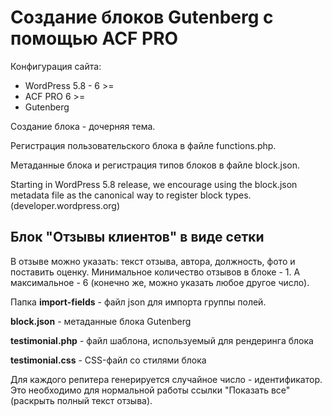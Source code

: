 # Создание блоков Gutenberg с помощью ACF PRO

Конфигурация сайта:
- WordPress 5.8 - 6 >=
- ACF PRO 6 >=
- Gutenberg

Создание блока - дочерняя тема.

Регистрация пользовательского блока в файле functions.php.

Метаданные блока и регистрация типов блоков в файле block.json.

Starting in WordPress 5.8 release, we encourage using the block.json metadata file as the canonical way to register block types. (developer.wordpress.org)

## Блок "Отзывы клиентов" в виде сетки

В отзыве можно указать: текст отзыва, автора, должность, фото и поставить оценку.
Минимальное количество отзывов в блоке - 1. А максимальное - 6 (конечно же, можно указать любое другое число).

Папка <b>import-fields</b> - файл json для импорта группы полей.

<b>block.json</b> - метаданные блока Gutenberg

<b>testimonial.php</b> - файл шаблона, используемый для рендеринга блока

<b>testimonial.css</b> - CSS-файл со стилями блока

Для каждого репитера генерируется случайное число - идентификатор. Это необходимо для нормальной работы ссылки "Показать все" (раскрыть полный текст отзыва).
